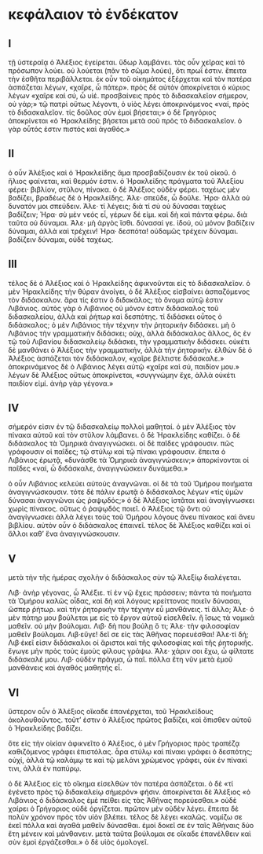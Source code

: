 # κεφάλαιον τὸ ἑνδέκατον
## I

τῇ ὑστεραῖᾳ ὁ Ἀλέξιος ἐγείρεται. ὕδωρ λαμβάνει. τὰς οὖν χεῖρας καὶ τὸ πρόσωπον λούει. οὐ λούεται (πᾶν τὸ σῶμα λούει), ὅτι πρωΐ ἐστιν. ἔπειτα τὴν ἐσθῆτα περιβάλλεται. ἐκ οὖν τοῦ οἰκημάτος ἐξέρχεται καὶ τὸν πατέρα ἀσπάζεται λέγων, «χαῖρε, ὦ πάτερ». πρὸς δὲ αὐτὸν ἀποκρίνεται ὁ κύριος λέγων «χαῖρε καὶ σύ, ὦ υἱέ. προσβαίνεις πρὸς τὸ διδασκαλεῖον σήμερον, οὐ γάρ;» τῷ πατρὶ οὕτως λέγοντι, ὁ υἱὸς λέγει ἀποκρινόμενος «ναί, πρὸς τὸ διδασκαλεῖον. τίς δοῦλος σὺν ἐμοὶ βήσεται;» ὁ δὲ Γρηγόριος ἀποκρίνεται «ὁ Ἡρακλείδης βήσεται μετὰ σοῦ πρὸς τὸ διδασκαλεῖον. ὁ γὰρ οὗτός ἐστιν πιστός καὶ ἀγαθός.»

## II

ὁ οὖν Ἀλέξιος καὶ ὁ Ἡρακλείδης ἅμα προσβαδίζουσιν ἐκ τοῦ οἰκοῦ. ὁ ἥλιος φαίνεται, καὶ θερμόν ἐστιν. ὁ Ἡρακλείδης πράγματα τοῦ Ἀλεξίου φέρει· βιβλίον, στῦλον, πίνακα. ὁ δὲ Ἀλέξιος οὐδὲν φέρει. ταχέως μὲν βαδίζει, βραδέως δὲ ὁ Ηρακλείδης.
Ἀλε· σπεῦδε, ὦ δοῦλε.
Ἡρα· ἀλλὰ οὐ δυνατόν μοι σπεύδειν.
Ἀλε· τί λέγεις; διὰ τί σὺ οὐ δύνασαι ταχέως βαδίζειν;
Ἡρα· σὺ μὲν νεός εἶ, γέρων δέ εἰμι. καὶ δὴ καὶ πάντα φέρω. διὰ ταῦτα οὐ δύναμαι.
Ἀλε· μὴ ἀργὸς ἴσθι. δύνασαί γε. ἰδού, οὐ μόνον βαδίζειν δύναμαι, ἀλλὰ καὶ τρέχειν!
Ἡρα· δεσπότα! οὐδαμῶς τρέχειν δύναμαι. βαδίζειν δύναμαι, οὐδὲ ταχέως.

## III

τέλος δὲ ὁ Ἀλέξιος καὶ ὁ Ἡρακλείδης ἀφικνοῦνται εἰς τὸ διδασκαλεῖον. ὁ μὲν Ἡρακλείδης τὴν θύραν ἀνοίγει, ὁ δὲ Ἀλέξιος εἰσβαίνει ἀσπαζόμενος τὸν διδάσκαλον. ἄρα τίς ἐστιν ὁ διδακάλος; τὸ ὄνομα αὐτῷ ἐστιν Λιβάνιος. αὐτὸς γὰρ ὁ Λιβάνιος οὐ μόνον ἐστιν διδάσκαλος τοῦ διδασκαλείου, ἀλλὰ καὶ ῥήτωρ καὶ δεσπότης. τί διδάσκει οὗτος ὁ διδάσκαλος; ὁ μὲν Λιβάνιος τὴν τέχνην τὴν ῥητορικήν διδάσκει. μὴ ὁ Λιβάνιος τὴν γραμματικὴν διδάσκει; οὐχι, ἀλλὰ διδάσκαλος ἄλλος, ὅς ἐν τῷ τοῦ Λιβανίου διδασκαλείῳ διδάσκει, τὴν γραμματικὴν διδάσκει. οὐκέτι δὲ μανθάνει ὁ Ἀλέξιος τὴν γραμματικήν, ἀλλὰ τὴν ῥητορικήν.
ἐλθὼν δὲ ὁ Ἀλέξιος ἀσπάζεται τὸν διδάσκαλον, «χαῖρε βέλτιστε διδάσκαλε.» ἀποκρινάμενος δὲ ὁ Λιβάνιος λέγει αὐτῷ «χαῖρε καὶ σύ, παιδίον μου.» λέγων δὲ Ἀλέξιος οὕτως ἀποκρίνεται, «συγγνώμην ἔχε, ἀλλὰ οὐκέτι παιδίον εἰμί. ἀνὴρ γὰρ γέγονα.»

## IV

σήμερόν εἰσιν ἐν τῷ διδασκαλείῳ πολλοὶ μαθηταί. ὁ μὲν Ἀλέξιος τὸν πίνακα αὐτοῦ καὶ τὸν στῦλον λάμβανει. ὁ δὲ Ἡρακλείδης καθίζει. ὁ δὲ διδάσκαλος τὰ Ὁμηρικὰ ἀναγιγνώσκει. οἱ δὲ παῖδες γράφουσιν. πῶς γράφουσιν οἱ παῖδες; τῷ στύλῳ καὶ τῷ πίνακι γράφουσιν. ἔπειτα ὁ Λιβάνιος ἐρωτᾷ, «δυνάσθε τὰ Ὁμηρικὰ ἀναγιγνώσκειν;» ἀπορκίνονται οἱ παῖδες «ναί, ὦ διδάσκαλε, ἀναγιγνώσκειν δυνάμεθα.»

ὁ οὖν Λιβάνιος κελεύει αὐτούς ἀναγνῶναι. οἱ δὲ τὰ τοῦ Ὁμήρου ποιήματα ἀναγιγνώσκουσιν. τότε δὲ πάλιν ἐρωτᾷ ὁ διδάσκαλος λέγων «τίς ὑμῶν δύνασαι ἀναγνῶναι ὡς ῥαψῳδός;» ὁ δὲ Ἀλέξιος ἱστᾶται καὶ ἀναγίγνωσκει χωρὶς πίνακος. οὕτως ὁ ῥαψῳδὸς ποιεῖ. ὁ Ἀλέξιος τῷ ὄντι οὐ ἀναγίγνωσκει ἀλλὰ λέγει τοὺς τοῦ Ὁμήρου λόγους ἄνευ πίνακος καὶ ἄνευ βιβλίου.
αὐτὸν οὖν ὁ διδάσκαλος ἐπαινεῖ. τέλος δὲ Ἀλέξιος καθίζει καὶ οἱ ἄλλοι καθ’ ἕνα ἀναγιγνώσκουσιν.

## V

μετὰ τὴν τῆς ἡμέρας σχολὴν ὁ διδάσκαλος σὺν τῷ Ἀλεξίῳ διαλέγεται.

Λιβ· ἀνὴρ γέγονας, ὦ Ἀλέξιε. τί ἐν νῷ ἔχεις πράσσειν; πάντα τὰ ποιήματα τὰ Ὁμήρου καλῶς οἶδας, καὶ δὴ καὶ λόγους κρείττονας ποιεῖν δύνασαι, ὥσπερ ῥήτωρ. καὶ τὴν ῥητορικὴν τὴν τέχνην εὖ μανθάνεις. τί ἄλλο;
Ἀλε· ὁ μὲν πάτηρ μου βούλεται με εἰς τὸ ἔργον αὐτοῦ εἰσελθεῖν. ἢ ἴσως τὰ νομικά μαθεῖν. οὐ μὴν βούλομαι.
Λιβ· δὴ που βούλῃ ὅ τι;
Ἀλε· τὴν φιλοσοφίαν μαθεῖν βούλομαι.
Λιβ·εὔγε! δεῖ σε εἰς τὰς Ἀθῆνας πορευέσθαι!
Ἀλε·τί δή;
Λιβ·ἐκεῖ εἰσιν διδάσκαλοι οἱ ἄριστοι καὶ τῆς φιλοσοφίας καὶ τῆς ῥητορικῆς. ἔγωγε μὴν πρὸς τοὺς ἐμοὺς φίλους γράψω.
Ἀλε· χάριν σοι ἔχω, ὧ φίλτατε διδάσκαλέ μου.
Λιβ· οὐδὲν πρᾶγμα, ὦ παῖ. πόλλα ἔτη νῦν μετὰ ἐμοῦ μανθάνεις καὶ ἀγαθός μαθητής εἶ.

## VI

ὕστερον οὖν ὁ Ἀλέξιος οἴκαδε ἐπανέρχεται, τοῦ Ἡρακλείδους ἀκολουθοῦντος. τοῦτ’ ἐστιν ὁ Ἀλέξιος πρῶτος βαδίζει, καὶ ὄπισθεν αὐτοῦ ὁ Ἡρακλείδης βαδίζει.

ὅτε εἰς τὴν οἰκίαν ἀφικνεῖτο ὁ Ἀλέξιος, ὁ μὲν Γρήγοριος πρὸς τραπέζᾳ καθιζόμενος γράφει ἐπιστόλας. ἆρα στύλῳ καὶ πίνακι γράφει ὁ δεσπότης; οὐχί, ἀλλὰ τῷ καλάμῳ τε καὶ τῷ μελάνι χρώμενος γράφει, οὐκ ἐν πίνακί τινι, ἀλλὰ ἐν παπύρῳ.

ὁ δὲ Ἀλέξιος εἰς τὸ οἴκημα εἰσελθὼν τὸν πατέρα ἀσπάζεται. ὁ δὲ «τί ἐγένετο πρὸς τῷ διδακαλείῳ σήμερόν» φήσιν. ἀποκρίνεται δὲ Ἀλέξιος «ὁ Λιβάνιος ὁ διδάσκαλος ἐμὲ πείθει εἰς τὰς Ἀθῆνας πορεύεσθαι.» οὐδὲ χαίρει ὁ Γρήγοριος οὐδὲ ὀργίζεται. πρῶτον μὲν οὐδὲν λέγει. ἔπειτα δὲ πολὺν χρόνον πρὸς τὸν υἱὸν βλέπει. τέλος δὲ λέγει «καλῶς. νομίζω σε ἐκεῖ πόλλα καὶ ἀγαθά μαθεῖν δύνασθαι. ἐμοί δοκεῖ σε ἐν ταῖς Ἀθήναις δύο ἔτη μένειν καὶ μάνθανειν. μετὰ ταῦτα βούλομαι σε οἴκαδε ἐπανέλθειν καὶ σὺν ἐμοὶ ἐργάζεσθαι.» ὁ δὲ υἱὸς ὁμολογεῖ.
